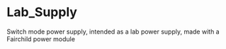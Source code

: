 # Lab_Supply
Switch mode power supply, intended as a lab power supply, made with a Fairchild power module
